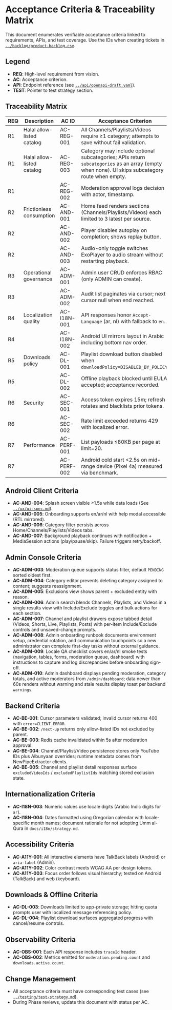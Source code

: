 # Acceptance Criteria & Traceability Matrix

This document enumerates verifiable acceptance criteria linked to requirements, APIs, and test coverage. Use the IDs when creating tickets in [`../backlog/product-backlog.csv`](../backlog/product-backlog.csv).

## Legend
- **REQ**: High-level requirement from vision.
- **AC**: Acceptance criterion.
- **API**: Endpoint reference (see [`../api/openapi-draft.yaml`](../api/openapi-draft.yaml)).
- **TEST**: Pointer to test strategy section.

## Traceability Matrix
| REQ | Description | AC ID | Acceptance Criterion | API | TEST |
| --- | --- | --- | --- | --- | --- |
| R1 | Halal allow-listed catalog | AC-REG-001 | All Channels/Playlists/Videos require ≥1 category; attempts to save without fail validation. | `/channels`, `/playlists`, `/videos` | Backend Integration |
| R1 | Halal allow-listed catalog | AC-REG-003 | Category may include optional subcategories; APIs return `subcategories` as an array (empty when none). UI skips subcategory route when empty. | `/categories` | Backend Integration + Admin UI tests |
| R1 |  | AC-REG-002 | Moderation approval logs decision with actor, timestamp. | `/moderation/proposals/{id}/approve` | Backend Integration + Audit tests |
| R2 | Frictionless consumption | AC-AND-001 | Home feed renders sections (Channels/Playlists/Videos) each limited to 3 latest per source. | `/home` | Android Paging tests |
| R2 |  | AC-AND-002 | Player disables autoplay on completion; shows replay button. | N/A (client logic) | Android Instrumentation |
| R2 |  | AC-AND-003 | Audio-only toggle switches ExoPlayer to audio stream without restarting playback. | `/videos/{id}` | Player Reliability |
| R3 | Operational governance | AC-ADM-001 | Admin user CRUD enforces RBAC (only ADMIN can create). | `/admin/users` | Backend Security tests |
| R3 |  | AC-ADM-002 | Audit list paginates via cursor; next cursor null when end reached. | `/admin/audit` | Admin E2E |
| R4 | Localization quality | AC-I18N-001 | API responses honor `Accept-Language` (ar, nl) with fallback to `en`. | all localized endpoints | Backend Integration |
| R4 |  | AC-I18N-002 | Android UI mirrors layout in Arabic including bottom nav order. | N/A | Android Localization |
| R5 | Downloads policy | AC-DL-001 | Playlist download button disabled when `downloadPolicy=DISABLED_BY_POLICY`. | `/playlists/{id}` | Android Instrumentation |
| R5 |  | AC-DL-002 | Offline playback blocked until EULA accepted; acceptance recorded. | `/auth/login` (EULA flag) | Android Instrumentation + Backend |
| R6 | Security | AC-SEC-001 | Access token expires 15m; refresh rotates and blacklists prior tokens. | `/auth/refresh` | Security Tests |
| R6 |  | AC-SEC-002 | Rate limit exceeded returns 429 with localized error. | all endpoints | Performance/Security |
| R7 | Performance | AC-PERF-001 | List payloads ≤80KB per page at limit=20. | `/videos`, `/channels`, `/playlists` | Performance Tests |
| R7 |  | AC-PERF-002 | Android cold start <2.5s on mid-range device (Pixel 4a) measured via benchmark. | N/A | Android Performance |

## Android Client Criteria
- **AC-AND-004**: Splash screen visible ≥1.5s while data loads (See [`../ux/ui-spec.md`](../ux/ui-spec.md#splash)).
- **AC-AND-005**: Onboarding supports en/ar/nl with help modal accessible (RTL mirrored).
- **AC-AND-006**: Category filter persists across Home/Channels/Playlists/Videos tabs.
- **AC-AND-007**: Background playback continues with notification + MediaSession actions (play/pause/skip). Failure triggers retry/backoff.

## Admin Console Criteria
- **AC-ADM-003**: Moderation queue supports status filter, default `PENDING` sorted oldest first.
- **AC-ADM-004**: Category editor prevents deleting category assigned to content; suggests reassignment.
- **AC-ADM-005**: Exclusions view shows parent + excluded entity with reason.
- **AC-ADM-006**: Admin search blends Channels, Playlists, and Videos in a single results view with Include/Exclude toggles and bulk actions for each section.
- **AC-ADM-007**: Channel and playlist drawers expose tabbed detail (Videos, Shorts, Live, Playlists, Posts) with per-item Include/Exclude controls and unsaved-change prompts.
- **AC-ADM-008**: Admin onboarding runbook documents environment setup, credential rotation, and communication touchpoints so a new administrator can complete first-day tasks without external guidance.
- **AC-ADM-009**: Locale QA checklist covers en/ar/nl smoke tests (navigation, tables, forms, moderation queue, dashboard) with instructions to capture and log discrepancies before onboarding sign-off.
- **AC-ADM-010**: Admin dashboard displays pending moderation, category totals, and active moderators from `/admin/dashboard`; data newer than 60s renders without warning and stale results display toast per backend `warnings`.

## Backend Criteria
- **AC-BE-001**: Cursor parameters validated; invalid cursor returns 400 with `error=CLIENT_ERROR`.
- **AC-BE-002**: `/next-up` returns only allow-listed IDs not excluded by parent.
- **AC-BE-003**: Redis cache invalidated within 5s after moderation approval.
- **AC-BE-004**: Channel/Playlist/Video persistence stores only YouTube IDs plus Albunyaan overrides; runtime metadata comes from NewPipeExtractor clients.
- **AC-BE-005**: Channel and playlist detail responses surface `excludedVideoIds` / `excludedPlaylistIds` matching stored exclusion state.

## Internationalization Criteria
- **AC-I18N-003**: Numeric values use locale digits (Arabic Indic digits for `ar`).
- **AC-I18N-004**: Dates formatted using Gregorian calendar with locale-specific month names; document rationale for not adopting Umm al-Qura in `docs/i18n/strategy.md`.

## Accessibility Criteria
- **AC-A11Y-001**: All interactive elements have TalkBack labels (Android) or `aria-label` (Admin).
- **AC-A11Y-002**: Color contrast meets WCAG AA per design tokens.
- **AC-A11Y-003**: Focus order follows visual hierarchy; tested on Android (TalkBack) and web (keyboard).

## Downloads & Offline Criteria
- **AC-DL-003**: Downloads limited to app-private storage; hitting quota prompts user with localized message referencing policy.
- **AC-DL-004**: Playlist download surfaces aggregated progress with cancel/resume controls.

## Observability Criteria
- **AC-OBS-001**: Each API response includes `traceId` header.
- **AC-OBS-002**: Metrics emitted for `moderation.pending.count` and `downloads.active.count`.

## Change Management
- All acceptance criteria must have corresponding test cases (see [`../testing/test-strategy.md`](../testing/test-strategy.md)).
- During Phase reviews, update this document with status per AC.
